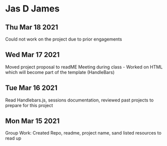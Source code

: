 # Jas D James

## Thu Mar 18 2021

Could not work on the project due to prior engagements

## Wed Mar 17 2021

Moved project proposal to readME
Meeting during class - Worked on HTML which will become part of the template (HandleBars)

## Tue Mar 16 2021

Read Handlebars.js, sessions documentation, reviewed past projects to prepare for this project

## Mon Mar 15 2021

Group Work: Created Repo, readme, project name, sand listed resources to read up

